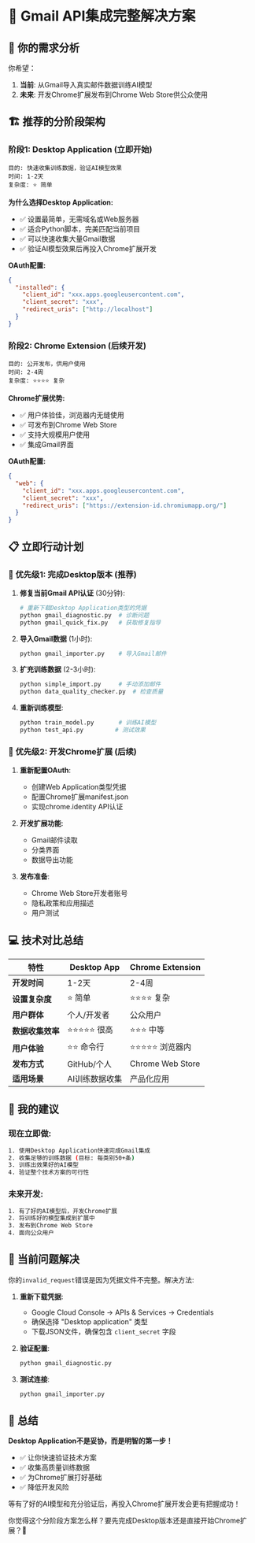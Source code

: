 # 🚀 Gmail API集成完整解决方案

## 🎯 **你的需求分析**

你希望：
1. **当前**: 从Gmail导入真实邮件数据训练AI模型
2. **未来**: 开发Chrome扩展发布到Chrome Web Store供公众使用

## 🏗️ **推荐的分阶段架构**

### 阶段1: Desktop Application (立即开始)
```
目的: 快速收集训练数据，验证AI模型效果
时间: 1-2天
复杂度: ⭐ 简单
```

**为什么选择Desktop Application:**
- ✅ 设置最简单，无需域名或Web服务器
- ✅ 适合Python脚本，完美匹配当前项目
- ✅ 可以快速收集大量Gmail数据
- ✅ 验证AI模型效果后再投入Chrome扩展开发

**OAuth配置:**
```json
{
  "installed": {
    "client_id": "xxx.apps.googleusercontent.com",
    "client_secret": "xxx",
    "redirect_uris": ["http://localhost"]
  }
}
```

### 阶段2: Chrome Extension (后续开发)
```
目的: 公开发布，供用户使用
时间: 2-4周
复杂度: ⭐⭐⭐⭐ 复杂
```

**Chrome扩展优势:**
- ✅ 用户体验佳，浏览器内无缝使用
- ✅ 可发布到Chrome Web Store
- ✅ 支持大规模用户使用
- ✅ 集成Gmail界面

**OAuth配置:**
```json
{
  "web": {
    "client_id": "xxx.apps.googleusercontent.com",
    "client_secret": "xxx", 
    "redirect_uris": ["https://extension-id.chromiumapp.org/"]
  }
}
```

## 📋 **立即行动计划**

### 🥇 **优先级1: 完成Desktop版本** (推荐)

1. **修复当前Gmail API认证** (30分钟):
   ```bash
   # 重新下载Desktop Application类型的凭据
   python gmail_diagnostic.py  # 诊断问题
   python gmail_quick_fix.py   # 获取修复指导
   ```

2. **导入Gmail数据** (1小时):
   ```bash
   python gmail_importer.py    # 导入Gmail邮件
   ```

3. **扩充训练数据** (2-3小时):
   ```bash
   python simple_import.py     # 手动添加邮件
   python data_quality_checker.py  # 检查质量
   ```

4. **重新训练模型**:
   ```bash
   python train_model.py       # 训练AI模型
   python test_api.py         # 测试效果
   ```

### 🥈 **优先级2: 开发Chrome扩展** (后续)

1. **重新配置OAuth**:
   - 创建Web Application类型凭据
   - 配置Chrome扩展manifest.json
   - 实现chrome.identity API认证

2. **开发扩展功能**:
   - Gmail邮件读取
   - 分类界面
   - 数据导出功能

3. **发布准备**:
   - Chrome Web Store开发者账号
   - 隐私政策和应用描述
   - 用户测试

## 💻 **技术对比总结**

| 特性 | Desktop App | Chrome Extension |
|------|------------|-----------------|
| **开发时间** | 1-2天 | 2-4周 |
| **设置复杂度** | ⭐ 简单 | ⭐⭐⭐⭐ 复杂 |
| **用户群体** | 个人/开发者 | 公众用户 |
| **数据收集效率** | ⭐⭐⭐⭐⭐ 很高 | ⭐⭐⭐ 中等 |
| **用户体验** | ⭐⭐ 命令行 | ⭐⭐⭐⭐⭐ 浏览器内 |
| **发布方式** | GitHub/个人 | Chrome Web Store |
| **适用场景** | AI训练数据收集 | 产品化应用 |

## 🎯 **我的建议**

### 现在立即做:
```bash
1. 使用Desktop Application快速完成Gmail集成
2. 收集足够的训练数据 (目标: 每类别50+条)
3. 训练出效果好的AI模型
4. 验证整个技术方案的可行性
```

### 未来开发:
```bash
1. 有了好的AI模型后，开发Chrome扩展
2. 将训练好的模型集成到扩展中
3. 发布到Chrome Web Store
4. 面向公众用户
```

## 🔧 **当前问题解决**

你的`invalid_request`错误是因为凭据文件不完整。解决方法:

1. **重新下载凭据**:
   - Google Cloud Console -> APIs & Services -> Credentials
   - 确保选择 "Desktop application" 类型
   - 下载JSON文件，确保包含 `client_secret` 字段

2. **验证配置**:
   ```bash
   python gmail_diagnostic.py
   ```

3. **测试连接**:
   ```bash
   python gmail_importer.py
   ```

## 🚀 **总结**

**Desktop Application不是妥协，而是明智的第一步！**

- ✅ 让你快速验证技术方案
- ✅ 收集高质量训练数据  
- ✅ 为Chrome扩展打好基础
- ✅ 降低开发风险

等有了好的AI模型和充分验证后，再投入Chrome扩展开发会更有把握成功！

你觉得这个分阶段方案怎么样？要先完成Desktop版本还是直接开始Chrome扩展？🤔